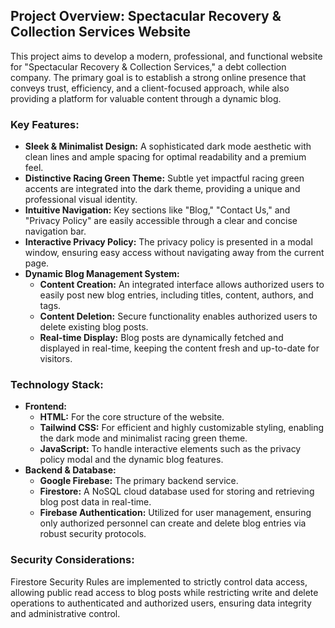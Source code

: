 ## Project Overview: Spectacular Recovery & Collection Services Website

This project aims to develop a modern, professional, and functional website for "Spectacular Recovery & Collection Services," a debt collection company. The primary goal is to establish a strong online presence that conveys trust, efficiency, and a client-focused approach, while also providing a platform for valuable content through a dynamic blog.

### Key Features:

* **Sleek & Minimalist Design:** A sophisticated dark mode aesthetic with clean lines and ample spacing for optimal readability and a premium feel.
* **Distinctive Racing Green Theme:** Subtle yet impactful racing green accents are integrated into the dark theme, providing a unique and professional visual identity.
* **Intuitive Navigation:** Key sections like "Blog," "Contact Us," and "Privacy Policy" are easily accessible through a clear and concise navigation bar.
* **Interactive Privacy Policy:** The privacy policy is presented in a modal window, ensuring easy access without navigating away from the current page.
* **Dynamic Blog Management System:**
    * **Content Creation:** An integrated interface allows authorized users to easily post new blog entries, including titles, content, authors, and tags.
    * **Content Deletion:** Secure functionality enables authorized users to delete existing blog posts.
    * **Real-time Display:** Blog posts are dynamically fetched and displayed in real-time, keeping the content fresh and up-to-date for visitors.

### Technology Stack:

* **Frontend:**
    * **HTML:** For the core structure of the website.
    * **Tailwind CSS:** For efficient and highly customizable styling, enabling the dark mode and minimalist racing green theme.
    * **JavaScript:** To handle interactive elements such as the privacy policy modal and the dynamic blog features.
* **Backend & Database:**
    * **Google Firebase:** The primary backend service.
    * **Firestore:** A NoSQL cloud database used for storing and retrieving blog post data in real-time.
    * **Firebase Authentication:** Utilized for user management, ensuring only authorized personnel can create and delete blog entries via robust security protocols.

### Security Considerations:

Firestore Security Rules are implemented to strictly control data access, allowing public read access to blog posts while restricting write and delete operations to authenticated and authorized users, ensuring data integrity and administrative control.
